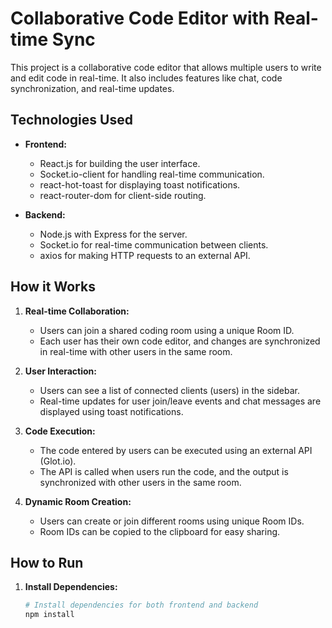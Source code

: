# Collaborative Code Editor with Real-time Sync

This project is a collaborative code editor that allows multiple users to write and edit code in real-time. It also includes features like chat, code synchronization, and real-time updates.

## Technologies Used

- **Frontend:**
  - React.js for building the user interface.
  - Socket.io-client for handling real-time communication.
  - react-hot-toast for displaying toast notifications.
  - react-router-dom for client-side routing.

- **Backend:**
  - Node.js with Express for the server.
  - Socket.io for real-time communication between clients.
  - axios for making HTTP requests to an external API.

## How it Works

1. **Real-time Collaboration:**
   - Users can join a shared coding room using a unique Room ID.
   - Each user has their own code editor, and changes are synchronized in real-time with other users in the same room.

2. **User Interaction:**
   - Users can see a list of connected clients (users) in the sidebar.
   - Real-time updates for user join/leave events and chat messages are displayed using toast notifications.

3. **Code Execution:**
   - The code entered by users can be executed using an external API (Glot.io).
   - The API is called when users run the code, and the output is synchronized with other users in the same room.

4. **Dynamic Room Creation:**
   - Users can create or join different rooms using unique Room IDs.
   - Room IDs can be copied to the clipboard for easy sharing.

## How to Run

1. **Install Dependencies:**
   ```bash
   # Install dependencies for both frontend and backend
   npm install
